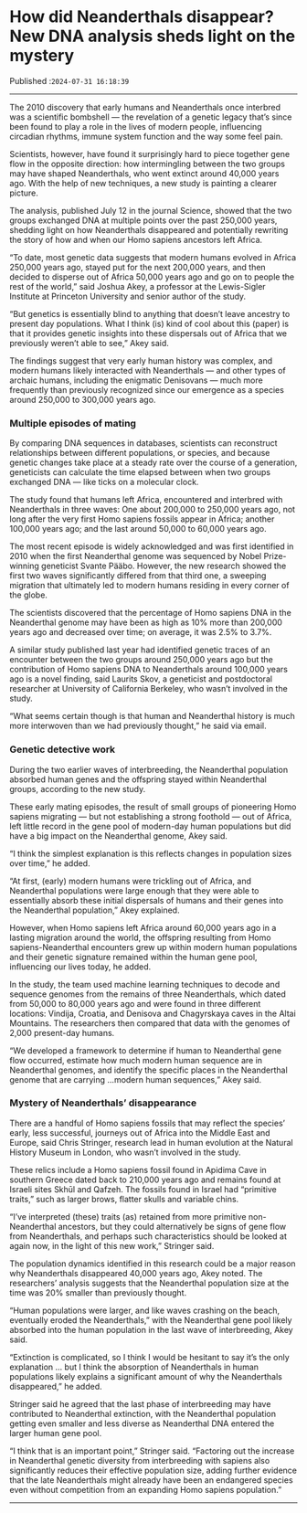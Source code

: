 # How did Neanderthals disappear? New DNA analysis sheds light on the mystery

Published :`2024-07-31 16:18:39`

---

The 2010 discovery that early humans and Neanderthals once interbred was a scientific bombshell — the revelation of a genetic legacy that’s since been found to play a role in the lives of modern people, influencing circadian rhythms, immune system function and the way some feel pain.

Scientists, however, have found it surprisingly hard to piece together gene flow in the opposite direction: how intermingling between the two groups may have shaped Neanderthals, who went extinct around 40,000 years ago. With the help of new techniques, a new study is painting a clearer picture.

The analysis, published July 12 in the journal Science, showed that the two groups exchanged DNA at multiple points over the past 250,000 years, shedding light on how Neanderthals disappeared and potentially rewriting the story of how and when our Homo sapiens ancestors left Africa.

“To date, most genetic data suggests that modern humans evolved in Africa 250,000 years ago, stayed put for the next 200,000 years, and then decided to disperse out of Africa 50,000 years ago and go on to people the rest of the world,” said Joshua Akey, a professor at the Lewis-Sigler Institute at Princeton University and senior author of the study.

“But genetics is essentially blind to anything that doesn’t leave ancestry to present day populations. What I think (is) kind of cool about this (paper) is that it provides genetic insights into these dispersals out of Africa that we previously weren’t able to see,” Akey said.

The findings suggest that very early human history was complex, and modern humans likely interacted with Neanderthals — and other types of archaic humans, including the enigmatic Denisovans — much more frequently than previously recognized since our emergence as a species around 250,000 to 300,000 years ago.

### Multiple episodes of mating

By comparing DNA sequences in databases, scientists can reconstruct relationships between different populations, or species, and because genetic changes take place at a steady rate over the course of a generation, geneticists can calculate the time elapsed between when two groups exchanged DNA — like ticks on a molecular clock.

The study found that humans left Africa, encountered and interbred with Neanderthals in three waves: One about 200,000 to 250,000 years ago, not long after the very first Homo sapiens fossils appear in Africa; another 100,000 years ago; and the last around 50,000 to 60,000 years ago.

The most recent episode is widely acknowledged and was first identified in 2010 when the first Neanderthal genome was sequenced by Nobel Prize-winning geneticist Svante Pääbo. However, the new research showed the first two waves significantly differed from that third one, a sweeping migration that ultimately led to modern humans residing in every corner of the globe.

The scientists discovered that the percentage of Homo sapiens DNA in the Neanderthal genome may have been as high as 10% more than 200,000 years ago and decreased over time; on average, it was 2.5% to 3.7%.

A similar study published last year had identified genetic traces of an encounter between the two groups around 250,000 years ago but the contribution of Homo sapiens DNA to Neanderthals around 100,000 years ago is a novel finding, said Laurits Skov, a geneticist and postdoctoral researcher at University of California Berkeley, who wasn’t involved in the study.

“What seems certain though is that human and Neanderthal history is much more interwoven than we had previously thought,” he said via email.

### Genetic detective work

During the two earlier waves of interbreeding, the Neanderthal population absorbed human genes and the offspring stayed within Neanderthal groups, according to the new study.

These early mating episodes, the result of small groups of pioneering Homo sapiens migrating — but not establishing a strong foothold — out of Africa, left little record in the gene pool of modern-day human populations but did have a big impact on the Neanderthal genome, Akey said.

“I think the simplest explanation is this reflects changes in population sizes over time,” he added.

“At first, (early) modern humans were trickling out of Africa, and Neanderthal populations were large enough that they were able to essentially absorb these initial dispersals of humans and their genes into the Neanderthal population,” Akey explained.

However, when Homo sapiens left Africa around 60,000 years ago in a lasting migration around the world, the offspring resulting from Homo sapiens-Neanderthal encounters grew up within modern human populations and their genetic signature remained within the human gene pool, influencing our lives today, he added.

In the study, the team used machine learning techniques to decode and sequence genomes from the remains of three Neanderthals, which dated from 50,000 to 80,000 years ago and were found in three different locations: Vindija, Croatia, and Denisova and Chagyrskaya caves in the Altai Mountains. The researchers then compared that data with the genomes of 2,000 present-day humans.

“We developed a framework to determine if human to Neanderthal gene flow occurred, estimate how much modern human sequence are in Neanderthal genomes, and identify the specific places in the Neanderthal genome that are carrying …modern human sequences,” Akey said.

### Mystery of Neanderthals’ disappearance

There are a handful of Homo sapiens fossils that may reflect the species’ early, less successful, journeys out of Africa into the Middle East and Europe, said Chris Stringer, research lead in human evolution at the Natural History Museum in London, who wasn’t involved in the study.

These relics include a Homo sapiens fossil found in Apidima Cave in southern Greece dated back to 210,000 years ago and remains found at Israeli sites Skhūl and Qafzeh. The fossils found in Israel had “primitive traits,” such as larger brows, flatter skulls and variable chins.

“I’ve interpreted (these) traits (as) retained from more primitive non-Neanderthal ancestors, but they could alternatively be signs of gene flow from Neanderthals, and perhaps such characteristics should be looked at again now, in the light of this new work,” Stringer said.

The population dynamics identified in this research could be a major reason why Neanderthals disappeared 40,000 years ago, Akey noted. The researchers’ analysis suggests that the Neanderthal population size at the time was 20% smaller than previously thought.

“Human populations were larger, and like waves crashing on the beach, eventually eroded the Neanderthals,” with the Neanderthal gene pool likely absorbed into the human population in the last wave of interbreeding, Akey said.

“Extinction is complicated, so I think I would be hesitant to say it’s the only explanation … but I think the absorption of Neanderthals in human populations likely explains a significant amount of why the Neanderthals disappeared,” he added.

Stringer said he agreed that the last phase of interbreeding may have contributed to Neanderthal extinction, with the Neanderthal population getting even smaller and less diverse as Neanderthal DNA entered the larger human gene pool.

“I think that is an important point,” Stringer said. “Factoring out the increase in Neanderthal genetic diversity from interbreeding with sapiens also significantly reduces their effective population size, adding further evidence that the late Neanderthals might already have been an endangered species even without competition from an expanding Homo sapiens population.”

---

